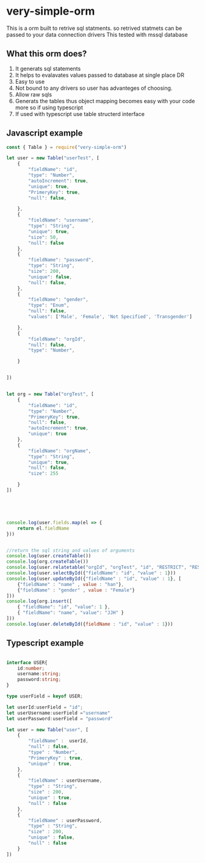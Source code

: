 # very-simple-orm
This is a orm built to retrive sql statments. so retrived statmets can be passed to your data connection drivers
This tested with mssql database

## What this orm does?
1. It generats sql statements
2. It helps to evalavates values passed to database at single place DR
3. Easy to use
4. Not bound to any drivers so user has advanteges of choosing.
5. Allow raw sqls
6. Generats the tables thus object mapping becomes easy with your code more so if using typescript
7. If used with typescript use table structerd interface


## Javascript example

```javascript
const { Table } = require("very-simple-orm")

let user = new Table("userTest", [
    {
        "fieldName": "id",
        "type": "Number",
        "autoIncrement": true,
        "unique": true,
        "PrimeryKey": true,
        "null": false,

    },
    {
        "fieldName": "username",
        "type": "String",
        "unique": true,
        "size": 50,
        "null": false
    },
    {
        "fieldName": "password",
        "type": "String",
        "size": 200,
        "unique": false,
        "null": false,
    },
    {
        "fieldName": "gender",
        "type": "Enum",
        "null": false,
        "values": ['Male', 'Female', 'Not Specified', 'Transgender']

    },
    {
        "fieldName": "orgId",
        "null": false,
        "type": "Number",

    }


])


let org = new Table("orgTest", [
    {
        "fieldName": "id",
        "type": "Number",
        "PrimeryKey": true,
        "null": false,
        "autoIncrement": true,
        "unique": true
    },
    {
        "fieldName": "orgName",
        "type": "String",
        "unique": true,
        "null": false,
        "size": 255

    }
])





console.log(user.fields.map(el => {
    return el.fieldName
}))


//return the sql string and values of arguments
console.log(user.createTable())
console.log(org.createTable())
console.log(user.relatetable("orgId", "orgTest", "id", "RESTRICT", "RESTRICT"))
console.log(user.selectById({"fieldName": "id", "value" : 1}))
console.log(user.updateById({"fieldName" : "id", "value" : 1}, [
    {"fieldName" : "name" , value : "han"},
    {"fieldName" : "gender" , value : "Female"}
]))
console.log(org.insert([
    { "fieldName": "id", "value": 1 },
    { "fieldName": "name", "value": "JJH" }
]))
console.log(user.deleteById({fieldName : "id", "value" : 1}))


```


## Typescript example
```typescript

interface USER{
    id:number;
    username:string;
    password:string;
}

type userField = keyof USER;

let userId:userField = "id";
let userUsername:userField ="username"
let userPassword:userField = "password"

let user = new Table("user", [
    {
        "fieldName" :  userId,
        "null" : false,
        "type" : "Number",
        "PrimeryKey" : true,
        "unique" : true,
    },
    {
        "fieldName" : userUsername,
        "type" : "String",
        "size" : 200,
        "unique" : true,
        "null" : false
    },
    {
        "fieldName" : userPassword,
        "type" : "String",
        "size" : 200,
        "unique" : false,
        "null" : false
    }
])


```
